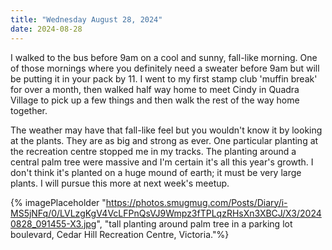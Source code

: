 ```yaml
---
title: "Wednesday August 28, 2024"
date: 2024-08-28
---
```


I walked to the bus before 9am on a cool and sunny, fall-like morning.  One of those mornings where you definitely need a sweater before 9am but will be putting it in your pack by 11.  I went to my first stamp club 'muffin break' for over a month, then walked half way home to meet Cindy in Quadra Village to pick up a few things and then walk the rest of the way home together.

The weather may have that fall-like feel but you wouldn't know it by looking at the plants.  They are as big and strong as ever.  One particular planting at the recreation centre stopped me in my tracks.  The planting around a central palm tree were massive and I'm certain it's all this year's growth.  I don't think it's planted on a huge mound of earth; it must be very large plants.  I will pursue this more at next week's meetup.

{% imagePlaceholder "https://photos.smugmug.com/Posts/Diary/i-MS5jNFq/0/LVLzgKgV4VcLFPnQsVJ9Wmpz3fTPLqzRHsXn3XBCJ/X3/20240828_091455-X3.jpg", "tall planting around palm tree in a parking lot boulevard, Cedar Hill Recreation Centre, Victoria."%}